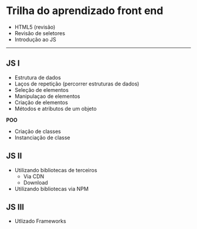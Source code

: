 # Trilha do aprendizado front end

- HTML5 (revisão)
- Revisão de seletores
- Introdução ao JS

----

## JS I

- Estrutura de dados
- Laços de repetição (percorrer estruturas de dados)
- Seleção de elementos
- Manipulaçao de elementos
- Criação de elementos
- Métodos e atributos de um objeto

**POO**
- Criação de classes
- Instanciação de classe

## JS II

- Utilizando bibliotecas de terceiros
    - Via CDN
    - Download
- Utilizando bibliotecas via NPM


## JS III

- Utlizado Frameworks
